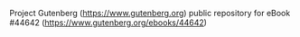 Project Gutenberg (https://www.gutenberg.org) public repository for eBook #44642 (https://www.gutenberg.org/ebooks/44642)
